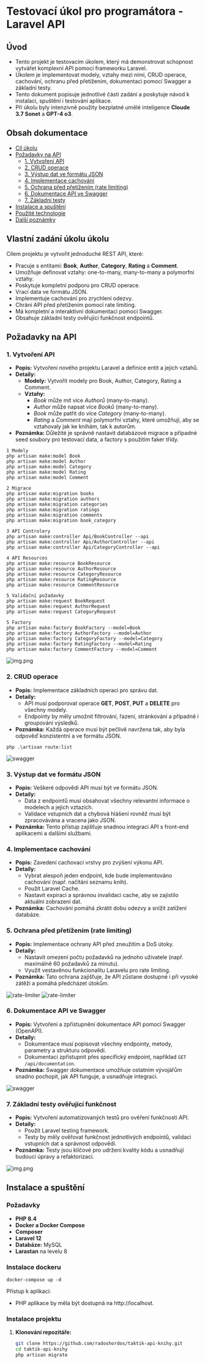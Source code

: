 # Testovací úkol pro programátora - Laravel API

## Úvod
- Tento projekt je testovacím úkolem, který má demonstrovat schopnost vytvářet komplexní API pomocí frameworku Laravel.
- Úkolem je implementovat modely, vztahy mezi nimi, CRUD operace, cachování, ochranu před přetížením, dokumentaci pomocí Swagger a základní testy.
- Tento dokument popisuje jednotlivé části zadání a poskytuje návod k instalaci, spuštění i testování aplikace.
- Při úkolu byly intenzivně použity bezplatné umělé inteligence **Cloude 3.7 Sonet** a **GPT-4 o3**.

## Obsah dokumentace
- [Cíl úkolu](#cíl-úkolu)
- [Požadavky na API](#požadavky-na-api)
    - [1. Vytvoření API](#1-vytvoření-api)
    - [2. CRUD operace](#2-crud-operace)
    - [3. Výstup dat ve formátu JSON](#3-výstup-dat-ve-formátu-json)
    - [4. Implementace cachování](#4-implementace-cachování)
    - [5. Ochrana před přetížením (rate limiting)](#5-ochrana-před-přetížením-rate-limiting)
    - [6. Dokumentace API ve Swagger](#6-dokumentace-api-ve-swagger)
    - [7. Základní testy](#7-základní-testy)
- [Instalace a spuštění](#instalace-a-spuštění)
- [Použité technologie](#použité-technologie)
- [Další poznámky](#další-poznámky)

## Vlastní zadání úkolu úkolu
Cílem projektu je vytvořit jednoduché REST API, které:
- Pracuje s entitami: **Book**, **Author**, **Category**, **Rating** a **Comment**.
- Umožňuje definovat vztahy: one-to-many, many-to-many a polymorfní vztahy.
- Poskytuje kompletní podporu pro CRUD operace.
- Vrací data ve formátu JSON.
- Implementuje cachování pro zrychlení odezvy.
- Chrání API před přetížením pomocí rate limiting.
- Má kompletní a interaktivní dokumentaci pomocí Swagger.
- Obsahuje základní testy ověřující funkčnost endpointů.

## Požadavky na API

### 1. Vytvoření API
- **Popis:** Vytvoření nového projektu Laravel a definice entit a jejich vztahů.
- **Detaily:**
    - **Modely:** Vytvořit modely pro Book, Author, Category, Rating a Comment.
    - **Vztahy:**
        - *Book* může mít více *Authorů* (many-to-many).
        - *Author* může napsat více *Booků* (many-to-many).
        - *Book* může patřit do více *Category* (many-to-many).
        - *Rating* a *Comment* mají polymorfní vztahy, které umožňují, aby se vztahovaly jak ke knihám, tak k autorům.
- **Poznámka:** Důležité je správně nastavit databázové migrace a případné seed soubory pro testovací data, a factory s použitím faker třídy.


 ```text
1 Modely
php artisan make:model Book
php artisan make:model Author
php artisan make:model Category
php artisan make:model Rating
php artisan make:model Comment

2 Migrace
php artisan make:migration books
php artisan make:migration authors
php artisan make:migration categories
php artisan make:migration ratings
php artisan make:migration comments
php artisan make:migration book_category

3 API Controlery
php artisan make:controller Api/BookController --api
php artisan make:controller Api/AuthorController --api
php artisan make:controller Api/CategoryController --api

4 API Resources
php artisan make:resource BookResource
php artisan make:resource AuthorResource
php artisan make:resource CategoryResource
php artisan make:resource RatingResource
php artisan make:resource CommentResource

5 Validační požadavky
php artisan make:request BookRequest
php artisan make:request AuthorRequest
php artisan make:request CategoryRequest

5 Factory
php artisan make:factory BookFactory --model=Book
php artisan make:factory AuthorFactory --model=Author
php artisan make:factory CategoryFactory --model=Category
php artisan make:factory RatingFactory --model=Rating
php artisan make:factory CommentFactory --model=Comment
```

![img.png](resources/readme.md/migrate.png)

### 2. CRUD operace
- **Popis:** Implementace základních operací pro správu dat.
- **Detaily:**
    - API musí podporovat operace **GET**, **POST**, **PUT** a **DELETE** pro všechny modely.
    - Endpointy by měly umožnit filtrování, řazení, stránkování a případně i groupování výsledků.
- **Poznámka:** Každá operace musí být pečlivě navržena tak, aby byla odpověď konzistentní a ve formátu JSON.

```text
php .\artisan route:list
```
![swagger](resources/readme.md/route-list.png)


### 3. Výstup dat ve formátu JSON
- **Popis:** Veškeré odpovědi API musí být ve formátu JSON.
- **Detaily:**
    - Data z endpointů musí obsahovat všechny relevantní informace o modelech a jejich vztazích.
    - Validace vstupních dat a chybová hlášení rovněž musí být zpracovávána a vracena jako JSON.
- **Poznámka:** Tento přístup zajišťuje snadnou integraci API s front-end aplikacemi a dalšími službami.

### 4. Implementace cachování
- **Popis:** Zavedení cachovací vrstvy pro zvýšení výkonu API.
- **Detaily:**
    - Vybrat alespoň jeden endpoint, kde bude implementováno cachování (např. načítání seznamu knih).
    - Použít Laravel Cache.
    - Nastavit expiraci a správnou invalidaci cache, aby se zajistilo aktuální zobrazení dat.
- **Poznámka:** Cachování pomáhá zkrátit dobu odezvy a snížit zatížení databáze.

### 5. Ochrana před přetížením (rate limiting)
- **Popis:** Implementace ochrany API před zneužitím a DoS útoky.
- **Detaily:**
    - Nastavit omezení počtu požadavků na jednoho uživatele (např. maximálně 60 požadavků za minutu).
    - Využít vestavěnou funkcionalitu Laravelu pro rate limiting.
- **Poznámka:** Tato ochrana zajišťuje, že API zůstane dostupné i při vysoké zátěži a pomáhá předcházet útokům.

![rate-limiter](resources/readme.md/test-ratelimit.png)
![rate-limiter](resources/readme.md/limiter.png)

### 6. Dokumentace API ve Swagger
- **Popis:** Vytvoření a zpřístupnění dokumentace API pomocí Swagger (OpenAPI).
- **Detaily:**
    - Dokumentace musí popisovat všechny endpointy, metody, parametry a strukturu odpovědí.
    - Dokumentaci zpřístupnit přes specifický endpoint, například `GET /api/documentation`.
- **Poznámka:** Swagger dokumentace umožňuje ostatním vývojářům snadno pochopit, jak API funguje, a usnadňuje integraci.

![swagger](resources/readme.md/swagger.png)

### 7. Základní testy ověřující funkčnost
- **Popis:** Vytvoření automatizovaných testů pro ověření funkčnosti API.
- **Detaily:**
    - Použít Laravel testing framework.
    - Testy by měly ověřovat funkčnost jednotlivých endpointů, validaci vstupních dat a správnost odpovědí.
- **Poznámka:** Testy jsou klíčové pro udržení kvality kódu a usnadňují budoucí úpravy a refaktorizaci.

![img.png](resources/readme.md/testing.png)

## Instalace a spuštění

### Požadavky
- **PHP 8.4**
- **Docker a Docker Compose**
- **Composer**
- **Laravel 12**
- **Databáze:** MySQL
- **Larastan** na levelu 8

### Instalace dockeru

```text
docker-compose up -d
```
Přístup k aplikaci:

- PHP aplikace by měla být dostupná na http://localhost.

### Instalace projektu
1. **Klonování repozitáře:**
   ```bash
   git clone https://github.com/radoshordos/taktik-api-knihy.git
   cd taktik-api-knihy
   php artisan migrate


